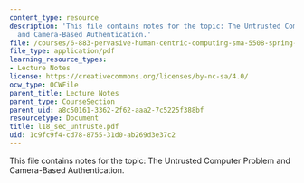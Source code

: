 ```yaml
---
content_type: resource
description: 'This file contains notes for the topic: The Untrusted Computer Problem
  and Camera-Based Authentication.'
file: /courses/6-883-pervasive-human-centric-computing-sma-5508-spring-2006/1c9fc9f4cd78875531d0ab269d3e37c2_l18_sec_untruste.pdf
file_type: application/pdf
learning_resource_types:
- Lecture Notes
license: https://creativecommons.org/licenses/by-nc-sa/4.0/
ocw_type: OCWFile
parent_title: Lecture Notes
parent_type: CourseSection
parent_uid: a8c50161-3362-2f62-aaa2-7c5225f388bf
resourcetype: Document
title: l18_sec_untruste.pdf
uid: 1c9fc9f4-cd78-8755-31d0-ab269d3e37c2
---
```

This file contains notes for the topic: The Untrusted Computer Problem and Camera-Based Authentication.